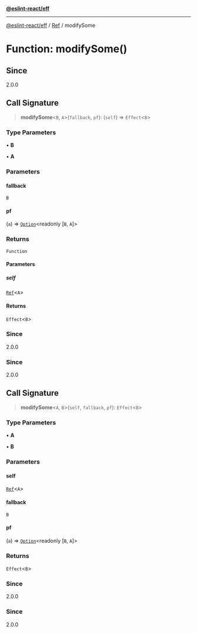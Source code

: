 [**@eslint-react/eff**](../../../README.md)

***

[@eslint-react/eff](../../../README.md) / [Ref](../README.md) / modifySome

# Function: modifySome()

## Since

2.0.0

## Call Signature

> **modifySome**\<`B`, `A`\>(`fallback`, `pf`): (`self`) => `Effect`\<`B`\>

### Type Parameters

• **B**

• **A**

### Parameters

#### fallback

`B`

#### pf

(`a`) => [`Option`](../../../Option.js/type-aliases/Option.md)\<readonly [`B`, `A`]\>

### Returns

`Function`

#### Parameters

##### self

[`Ref`](../interfaces/Ref.md)\<`A`\>

#### Returns

`Effect`\<`B`\>

### Since

2.0.0

### Since

2.0.0

## Call Signature

> **modifySome**\<`A`, `B`\>(`self`, `fallback`, `pf`): `Effect`\<`B`\>

### Type Parameters

• **A**

• **B**

### Parameters

#### self

[`Ref`](../interfaces/Ref.md)\<`A`\>

#### fallback

`B`

#### pf

(`a`) => [`Option`](../../../Option.js/type-aliases/Option.md)\<readonly [`B`, `A`]\>

### Returns

`Effect`\<`B`\>

### Since

2.0.0

### Since

2.0.0

